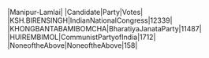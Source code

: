  
|Manipur-Lamlai|
|Candidate|Party|Votes|
|KSH.BIRENSINGH|IndianNationalCongress|12339|
|KHONGBANTABAMIBOMCHA|BharatiyaJanataParty|11487|
|HUIREMBIMOL|CommunistPartyofIndia|1712|
|NoneoftheAbove|NoneoftheAbove|158|
